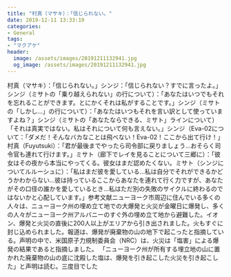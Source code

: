 ```yaml
---
title: "村真（マサキ）：「信じられない。"
date: 2019-12-11 13:33:19
categories:
- General
tags:
- "マクアケ"
header:
  image: /assets/images/20191211132941.jpg
  og_image: /assets/images/20191211132941.jpg
---
```


村真（マサキ）：「信じられない。」シンジ：「信じられない？すでに言ったよ。」シンジ（ミサトの「乗り越えられない」の行について）：「あなたはいつでもそれを忘れることができます。とにかくそれは私がすることです。」シンジ（ミサトの「しかし…」の行について）：「あなたはいつもそれを言い訳として使っていますよね？」シンジ（ミサトの「あなたならできる、ミサト」ラインについて）「それは真実ではない。私はそれについて何も言えない。」シンジ（Eva-02について：「ダメだ！そんなバカなことは飛べない！Eva-02！ここから出て行け！」村真（Fuyutsuki）：「君が最後までやったら司令部に戻りましょう…おそらく司令官も連れて行けます。」ミサト（廊下でレイを見ることについて三郷に）：「彼女はその夜から本当にやってくる。彼女はまだ認めたくない。ミサト（シンジについてルルーシュに）：「私はまだ彼を愛している…私は自分でそれができるかどうかわからない…彼は持っているここからあなたを連れて行く力ですが、あなたがその口径の誰かを愛しているとき…私はただ別の失敗のサイクルに終わるのではないかと心配しています。」参考文献ニューヨーク市周辺に住んでいる多くの人々は、ニューヨーク州の埋め立て地での大爆発と火災が金曜日に爆発し、多くの人々がニューヨーク州アルバニーのすぐ外の埋め立て地から避難した。イオン、爆発と火災の直後に200人以上がエリアから引き出されました。火もすぐに封じ込められました。報道は、爆発が廃棄物の山の地下で起こったと指摘している。声明の中で、米国原子力規制委員会（NRC）は、火災は「塩害」による爆発の結果であると指摘しました。 「ニューヨーク州が所有する埋立地の山に置かれた廃棄物の山の底に沈殿した塩は、爆発を引き起こした火災を引き起こした」と声明は読む。三度目でした
